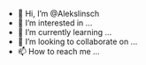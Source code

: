 - 👋 Hi, I’m @Alekslinsch
- 👀 I’m interested in ...
- 🌱 I’m currently learning ...
- 💞️ I’m looking to collaborate on ...
- 📫 How to reach me ...

<!---
Alekslinsch/Alekslinsch is a ✨ special ✨ repository because its `README.md` (this file) appears on your GitHub profile.
You can click the Preview link to take a look at your changes.
--->
<!--_github-pages-challenge-Alekslinsch.alekscalculator.github.com     -->
